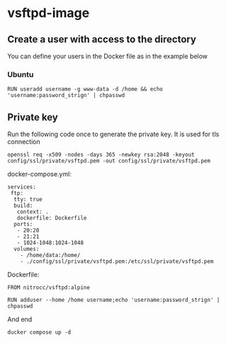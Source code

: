 # vsftpd-image

## Create a user with access to the directory

You can define your users in the Docker file as in the example below

### Ubuntu
```
RUN useradd username -g www-data -d /home && echo 'username:password_strign' | chpasswd
```


## Private key
Run the following code once to generate the private key. It is used for tls connection
```
openssl req -x509 -nodes -days 365 -newkey rsa:2048 -keyout config/ssl/private/vsftpd.pem -out config/ssl/private/vsftpd.pem
```

docker-compose.yml:
```
services:
 ftp:
  tty: true
  build:
   context: .
   dockerfile: Dockerfile
  ports:
   - 20:20
   - 21:21
   - 1024-1048:1024-1048
  volumes:
    - /home/data:/home/
    - ./config/ssl/private/vsftpd.pem:/etc/ssl/private/vsftpd.pem
```

Dockerfile:
```
FROM nitrocc/vsftpd:alpine

RUN adduser --home /home username;echo 'username:password_strign' | chpasswd
```

And end 
```
ducker compose up -d
```
